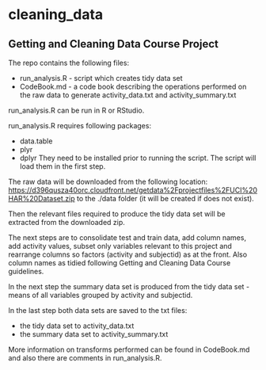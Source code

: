 # cleaning_data
## Getting and Cleaning Data Course Project

The repo contains the following files:
* run_analysis.R - script which creates tidy data set
* CodeBook.md - a code book describing the operations performed on the raw data to generate activity_data.txt and activity_summary.txt

run_analysis.R can be run in R or RStudio.

run_analysis.R requires following packages:
* data.table
* plyr
* dplyr
They need to be installed prior to running the script.
The script will load them in the first step.

The raw data will be downloaded from the following location:
https://d396qusza40orc.cloudfront.net/getdata%2Fprojectfiles%2FUCI%20HAR%20Dataset.zip
to the ./data folder (it will be created if does not exist).

Then the relevant files required to produce the tidy data set will be extracted from the downloaded zip.

The next steps are to consolidate test and train data, add column names, add activity values,
subset only variables relevant to this project and rearrange columns so factors (activity and subjectid)
as at the front.
Also column names as tidied following Getting and Cleaning Data Course guidelines.

In the next step the summary data set is produced from the tidy data set - means of all variables
grouped by activity and subjectid.

In the last step both data sets are saved to the txt files:
* the tidy data set to activity_data.txt
* the summary data set to activity_summary.txt

More information on transforms performed can be found in CodeBook.md and also there are comments in run_analysis.R.



